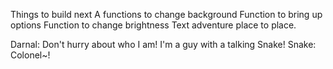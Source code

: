 Things to build next 
A functions to change background
Function to bring up options
Function to change brightness
Text adventure place to place.


Darnal: Don't hurry about who I am! I'm a guy with a talking Snake!
Snake: Colonel~!